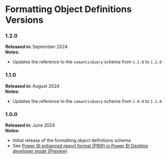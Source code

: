 # Formatting Object Definitions Versions

### 1.2.0

<b>Released in: </b> September 2024 <br />
<b>Notes: </b> 
- Updates the reference to the `semanticQuery` schema from `1.1.0` to `1.2.0` 

### 1.1.0

<b>Released in: </b> August 2024 <br />
<b>Notes: </b> 
- Updates the reference to the `semanticQuery` schema from `1.0.0` to `1.1.0`

### 1.0.0

<b>Released in: </b> June 2024 <br />
<b>Notes: </b> 
- Initial release of the formatting object definitions schema
- See [Power BI enhanced report format (PBIR) in Power BI Desktop developer mode (Preview)](https://powerbi.microsoft.com/en-us/blog/power-bi-enhanced-report-format-pbir-in-power-bi-desktop-developer-mode-preview/)